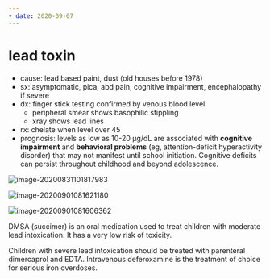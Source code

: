 ```yaml
---
- date: 2020-09-07
---
```


# lead toxin

<!-- lead exposure cause, sx, dx, rx -->

- cause: lead based paint, dust (old houses before 1978)
- sx: asymptomatic, pica, abd pain, cognitive impairment, encephalopathy if severe
- dx: finger stick testing confirmed by venous blood level
	- peripheral smear shows basophilic stippling
	- xray shows lead lines
- rx: chelate when level over 45
- prognosis: levels as low as 10-20 μg/dL are associated with **cognitive impairment** and **behavioral problems** (eg, attention-deficit hyperactivity disorder) that may not manifest until school initiation.  Cognitive deficits can persist throughout childhood and beyond adolescence.

![image-20200831101817983](https://photos.thisispiggy.com/file/wikiFiles/image-20200831101817983.png)

![image-20200901081621180](https://photos.thisispiggy.com/file/wikiFiles/image-20200901081621180.png)

![image-20200901081606362](https://photos.thisispiggy.com/file/wikiFiles/image-20200901081606362.png)

DMSA (succimer) is an oral medication used to treat children with moderate  lead intoxication. It has a very low risk of toxicity.

Children with severe lead intoxication should be treated with parenteral dimercaprol and EDTA. Intravenous deferoxamine is the treatment of choice for serious iron overdoses.
